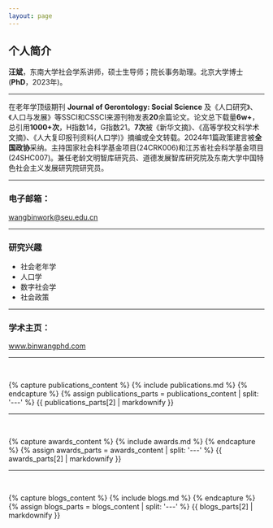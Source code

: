 ```yaml
---
layout: page
---
```


## **个人简介**

**汪斌**，东南大学社会学系讲师，硕士生导师；院长事务助理。北京大学博士(**PhD**，2023年)。 

---

在老年学顶级期刊 **Journal of Gerontology: Social Science** 及《人口研究》、《人口与发展》等SSCI和CSSCI来源刊物发表**20**余篇论文。论文总下载量**6w+**，总引用**1000+次**，H指数14，G指数21。**7次**被《新华文摘》、《高等学校文科学术文摘》、《人大复印报刊资料(人口学)》摘编或全文转载。2024年1篇政策建言被**全国政协**采纳。主持国家社会科学基金项目(24CRK006)和江苏省社会科学基金项目(24SHC007)。兼任老龄文明智库研究员、道德发展智库研究院及东南大学中国特色社会主义发展研究院研究员。

---

### 电子邮箱： 
wangbinwork@seu.edu.cn

---

### 研究兴趣

- 社会老年学
- 人口学
- 数字社会学
- 社会政策

---

### 学术主页：
www.binwangphd.com

---

<br>

{% capture publications_content %}
{% include publications.md %}
{% endcapture %}
{% assign publications_parts = publications_content | split: '---' %}
{{ publications_parts[2] | markdownify }}


---

<br>

{% capture awards_content %}
{% include awards.md %}
{% endcapture %}
{% assign awards_parts = awards_content | split: '---' %}
{{ awards_parts[2] | markdownify }}


---

<br>

{% capture blogs_content %}
{% include blogs.md %}
{% endcapture %}
{% assign blogs_parts = blogs_content | split: '---' %}
{{ blogs_parts[2] | markdownify }}
